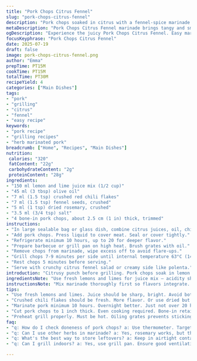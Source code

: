 ```yaml
---
title: "Pork Chops Citrus Fennel"
slug: "pork-chops-citrus-fennel"
description: "Pork chops soaked in citrus with a fennel-spice marinade. Uses lemon and lime juice swapped from original orange, rosemary instead of crushed peppercorns. Marinate 10-20 hours. Grill fast over high heat about 15 min total. Serve with bright salad or creamy polenta. Spicy heat softened by herbs. Tangy, slightly smoky, aromatic. Dairyfree, glutenfree, eggfree, nut free."
metaDescription: "Pork Chops Citrus Fennel marinade brings tangy and smoky flavors. A simple yet flavorful dish for any occasion."
ogDescription: "Experience the juicy Pork Chops Citrus Fennel. Easy marinade combines bright citrus with aromatic herbs. Perfect for grilling lovers."
focusKeyphrase: "Pork Chops Citrus Fennel"
date: 2025-07-19
draft: false
image: pork-chops-citrus-fennel.png
author: "Emma"
prepTime: PT15M
cookTime: PT15M
totalTime: PT30M
recipeYield: 4
categories: ["Main Dishes"]
tags:
- "pork"
- "grilling"
- "citrus"
- "fennel"
- "easy recipe"
keywords:
- "pork recipe"
- "grilling recipes"
- "herb marinated pork"
breadcrumb: ["Home", "Recipes", "Main Dishes"]
nutrition: 
 calories: "320"
 fatContent: "22g"
 carbohydrateContent: "2g"
 proteinContent: "28g"
ingredients:
- "150 ml lemon and lime juice mix (1/2 cup)"
- "45 ml (3 tbsp) olive oil"
- "7 ml (1.5 tsp) crushed red chili flakes"
- "7 ml (1.5 tsp) fennel seeds, crushed"
- "5 ml (1 tsp) dried rosemary, crushed"
- "3.5 ml (3/4 tsp) salt"
- "4 bone-in pork chops, about 2.5 cm (1 in) thick, trimmed"
instructions:
- "In large sealable bag or glass dish, combine citrus juices, oil, chili flakes, fennel seeds, rosemary, salt. Mix vigorously."
- "Add pork chops. Press liquid to cover meat. Seal or cover tightly."
- "Refrigerate minimum 10 hours, up to 20 for deeper flavor."
- "Prepare barbecue or grill pan on high heat. Brush grates with oil."
- "Remove chops from marinade, wipe excess off to avoid flare-ups."
- "Grill chops 7-9 minutes per side until internal temperature 63°C (145°F)."
- "Rest chops 5 minutes before serving."
- "Serve with crunchy citrus fennel salad or creamy side like polenta."
introduction: "Citrusy punch before grilling. Pork chops soak in lemon and lime, time enough to soften but not overwhelm. Fennel seeds crushed, fragrance released. Rosemary swaps black pepper for piney herbal note. Chili flakes add heat but restrained. Chill 10-20 hours, flavors meld slow. Grill fast, hot flame, sizzle crackles. Charred edges, juicy inside. Essential to rest—juices catch back up. Serve up with something crisp or creamy. The key is balance—bright, spicy, herbaceous, smoky all in one bite. No dairy, no eggs, no nuts, just simple good flavors. Easy to assemble but need time for marinade work."
ingredientsNote: "Use fresh lemons and limes for juice mix — acidity sharp but bright. Olive oil smooths marinade, prevents sticking. Chili flakes crushed fresh if possible; dried work but less punch. Fennel seeds lightly crushed helps release aroma—use mortar & pestle or bottom of pan. Rosemary fresh or dried, crushed fine; substitutes thyme if needed but rosemary stronger. Salt adjusts tightly. Pork chops trimmed to 1 inch thick ensures even cooking and marinade absorption. Bone in for flavor and moisture retention. Avoid adding sugars; citrus brings natural sweetness balance. Marinate minimum 10 hours recommended, overnight best but not much longer than 20 or citrus can toughen meat."
instructionsNote: "Mix marinade thoroughly first so flavors integrate. Place chops in single layer if possible for even coverage—turn occasionally during marination if time allows. Preheat grill thoroughly, ensure grates oiled to avoid sticking. Pat chops dry before grilling to reduce flare-ups from oil or marinade residue. Cook over high direct heat thorough to sear surface locking juices inside; 7-9 minutes per side depending on thickness. Use thermometer for best doneness—145°F internal, rest five minutes to redistribute juices. Avoid opening grill too often or pressing chops, juices lost that way. Serve immediately after resting with sides. Cleanup marinade container or bag promptly. For additional twist, add zest to marinade or sprinkle chopped fresh herbs just before serving."
tips:
- "Use fresh lemons and limes. Juice should be sharp, bright. Avoid bottled juice. Fresh is key for marinating. Stronger flavor enhances pork well."
- "Crushed chili flakes should be fresh. More flavor. Or use dried but they’re less intense. Adjust spice level. Use more or less to fit preference."
- "Marinate pork minimum 10 hours. Overnight better. Just not over 20 hours. Citrus can toughen meat. Balance is essential for tender chops."
- "Cut pork chops to 1 inch thick. Even cooking required. Bone-in retains moisture. Flavor boost compared to boneless. Trim excess fat for better grilling."
- "Preheat grill properly. Must be hot. Oiling grates prevents sticking. Wipe excess marinade off chops before grilling. Less flare-ups possible that way."
faq:
- "q: How do I check doneness of pork chops? a: Use thermometer. Target 145°F internal. Juices run clear. Rest afterward for juiciness."
- "q: Can I use other herbs in marinade? a: Yes, rosemary works, but thyme can substitute. Try combinations. Experiment adds depth but balance is key."
- "q: What's the best way to store leftovers? a: Keep in airtight container. Refrigerate for up to 3 days. Reheat gently to not dry out chops."
- "q: Can I grill indoors? a: Yes, use grill pan. Ensure good ventilation. High heat needed. Watch closely for flare-ups and smoke."

---
```

